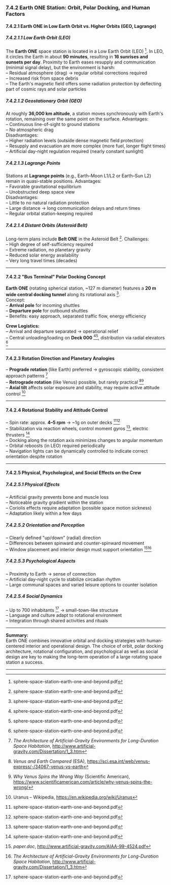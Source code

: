 ### 7.4.2 Earth ONE Station: Orbit, Polar Docking, and Human Factors

#### 7.4.2.1 Earth ONE in Low Earth Orbit vs. Higher Orbits (GEO, Lagrange)

##### 7.4.2.1.1 Low Earth Orbit (LEO)
The **Earth ONE** space station is located in a Low Earth Orbit (LEO) [^1]. In LEO, it circles the Earth in about **90 minutes**, resulting in **16 sunrises and sunsets per day**. Proximity to Earth eases resupply and communication (minimal signal delay), but the environment is harsh:  
– Residual atmosphere (drag) → regular orbital corrections required  
– Increased risk from space debris  
– The Earth's magnetic field offers some radiation protection by deflecting part of cosmic rays and solar particles

##### 7.4.2.1.2 Geostationary Orbit (GEO)
At roughly **36,000 km altitude**, a station moves synchronously with Earth's rotation, remaining over the same point on the surface. Advantages:  
– Continuous line-of-sight to ground stations  
– No atmospheric drag  
Disadvantages:  
– Higher radiation levels (outside dense magnetic field protection)  
– Resupply and evacuation are more complex (more fuel, longer flight times)  
– Artificial day-night regulation required (nearly constant sunlight)

##### 7.4.2.1.3 Lagrange Points
Stations at **Lagrange points** (e.g., Earth–Moon L1/L2 or Earth–Sun L2) remain in quasi-stable positions. Advantages:  
– Favorable gravitational equilibrium  
– Unobstructed deep space view  
Disadvantages:  
– Little to no natural radiation protection  
– Large distance → long communication delays and return times  
– Regular orbital station-keeping required

##### 7.4.2.1.4 Distant Orbits (Asteroid Belt)
Long-term plans include **Belt ONE** in the Asteroid Belt [^2]. Challenges:  
– High degree of self-sufficiency required  
– Extreme radiation, no planetary gravity  
– Reduced solar energy availability  
– Very long travel times (decades)

---

#### 7.4.2.2 "Bus Terminal" Polar Docking Concept

**Earth ONE** (rotating spherical station, ~127 m diameter) features a **20 m wide central docking tunnel** along its rotational axis [^3].  
Concept:  
– **Arrival pole** for incoming shuttles  
– **Departure pole** for outbound shuttles  
– Benefits: easy approach, separated traffic flow, energy efficiency

**Crew Logistics:**  
– Arrival and departure separated → operational relief  
– Central unloading/loading on **Deck 000** [^5][^6], distribution via radial elevators [^7]

---

#### 7.4.2.3 Rotation Direction and Planetary Analogies

– **Prograde rotation** (like Earth) preferred → gyroscopic stability, consistent approach patterns [^8]  
– **Retrograde rotation** (like Venus) possible, but rarely practical [^9][^10]  
– **Axial tilt** affects solar exposure and stability, may require active attitude control [^11]

---

#### 7.4.2.4 Rotational Stability and Attitude Control

– Spin rate: approx. **4–5 rpm** → ~1g on outer decks [^12][^13]  
– Stabilization via reaction wheels, control moment gyros [^14], electric thrusters [^15]  
– Docking along the rotation axis minimizes changes to angular momentum  
– Orbital reboosts (in LEO) required periodically  
– Navigation lights can be dynamically controlled to indicate correct orientation despite rotation

---

#### 7.4.2.5 Physical, Psychological, and Social Effects on the Crew

##### 7.4.2.5.1 Physical Effects
– Artificial gravity prevents bone and muscle loss  
– Noticeable gravity gradient within the station  
– Coriolis effects require adaptation (possible space motion sickness)  
– Adaptation likely within a few days

##### 7.4.2.5.2 Orientation and Perception
– Clearly defined "up/down" (radial) direction  
– Differences between spinward and counter-spinward movement  
– Window placement and interior design must support orientation [^16][^17]

##### 7.4.2.5.3 Psychological Aspects
– Proximity to Earth → sense of connection  
– Artificial day-night cycle to stabilize circadian rhythm  
– Large communal spaces and varied leisure options to counter isolation

##### 7.4.2.5.4 Social Dynamics
– Up to 700 inhabitants [^18] → small-town-like structure  
– Language and culture adapt to rotational environment  
– Integration through shared activities and rituals

---

**Summary:**  
Earth ONE combines innovative orbital and docking strategies with human-centered interior and operational design. The choice of orbit, polar docking architecture, rotational configuration, and psychological as well as social design are key to making the long-term operation of a large rotating space station a success.

---

[^1]: sphere-space-station-earth-one-and-beyond.pdf  
[^2]: sphere-space-station-earth-one-and-beyond.pdf  
[^3]: sphere-space-station-earth-one-and-beyond.pdf  
[^5]: sphere-space-station-earth-one-and-beyond.pdf  
[^6]: sphere-space-station-earth-one-and-beyond.pdf  
[^7]: sphere-space-station-earth-one-and-beyond.pdf  
[^8]: *The Architecture of Artificial-Gravity Environments for Long-Duration Space Habitation*, http://www.artificial-gravity.com/Dissertation/1_3.htm  
[^9]: *Venus and Earth Compared* (ESA), https://sci.esa.int/web/venus-express/-/34067-venus-vs-earth  
[^10]: *Why Venus Spins the Wrong Way* (Scientific American), https://www.scientificamerican.com/article/why-venus-spins-the-wrong/  
[^11]: Uranus – Wikipedia, https://en.wikipedia.org/wiki/Uranus  
[^12]: sphere-space-station-earth-one-and-beyond.pdf  
[^13]: sphere-space-station-earth-one-and-beyond.pdf  
[^14]: sphere-space-station-earth-one-and-beyond.pdf  
[^15]: sphere-space-station-earth-one-and-beyond.pdf  
[^16]: *paper.doc*, http://www.artificial-gravity.com/AIAA-99-4524.pdf  
[^17]: *The Architecture of Artificial-Gravity Environments for Long-Duration Space Habitation*, http://www.artificial-gravity.com/Dissertation/1_3.htm  
[^18]: sphere-space-station-earth-one-and-beyond.pdf
